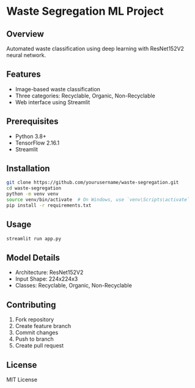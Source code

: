 # Waste Segregation ML Project

## Overview
Automated waste classification using deep learning with ResNet152V2 neural network.

## Features
- Image-based waste classification
- Three categories: Recyclable, Organic, Non-Recyclable
- Web interface using Streamlit

## Prerequisites
- Python 3.8+
- TensorFlow 2.16.1
- Streamlit

## Installation
```bash
git clone https://github.com/yourusername/waste-segregation.git
cd waste-segregation
python -m venv venv
source venv/bin/activate  # On Windows, use `venv\Scripts\activate`
pip install -r requirements.txt
```

## Usage
```bash
streamlit run app.py
```

## Model Details
- Architecture: ResNet152V2
- Input Shape: 224x224x3
- Classes: Recyclable, Organic, Non-Recyclable

## Contributing
1. Fork repository
2. Create feature branch
3. Commit changes
4. Push to branch
5. Create pull request

## License
MIT License